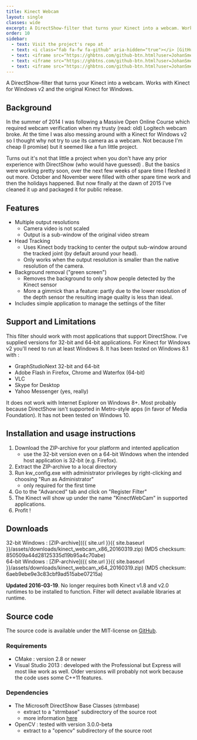 ```yaml
---
title: Kinect Webcam
layout: single
classes: wide
excerpt: A DirectShow-filter that turns your Kinect into a webcam. Works with Kinect for Windows v2 and the original Kinect for Windows.
order: 10
sidebar:
  - text: Visit the project's repo at
  - text: <i class="fab fa-fw fa-github" aria-hidden="true"></i> [GitHub](https://github.com/JohanSmet/kinect_webcam)
  - text: <iframe src="https://ghbtns.com/github-btn.html?user=JohanSmet&repo=kinect_webcam&type=watch&count=true&v=2" frameborder="0" scrolling="0" width="170px" height="20px" style="margin:0.5em 0"></iframe>
  - text: <iframe src="https://ghbtns.com/github-btn.html?user=JohanSmet&repo=kinect_webcam&type=star&count=true" frameborder="0" scrolling="0" width="170px" height="20px" style="margin:0.5em 0"></iframe>
  - text: <iframe src="https://ghbtns.com/github-btn.html?user=JohanSmet&repo=kinect_webcam&type=fork&count=true" frameborder="0" scrolling="0" width="170px" height="20px" style="margin:0.5em 0"></iframe>
---
```

A DirectShow-filter that turns your Kinect into a webcam. Works with Kinect for Windows v2 and the original Kinect for Windows.


## Background
In the summer of 2014 I was following a Massive Open Online Course which required webcam verification when my trusty (read: old) Logitech webcam broke. At the time I was also messing around with a Kinect for Windows v2 so I thought why not try to use its camera as a webcam. Not because I'm cheap (I promise) but it seemed like a fun little project.

Turns out it's not that little a project when you don't have any prior experience with DirectShow (who would have guessed) . But the basics were working pretty soon, over the next few weeks of spare time I fleshed it out more. October and November were filled with other spare time work and then the holidays happened. But now finally at the dawn of 2015 I've cleaned it up and packaged it for public release.


## Features
- Multiple output resolutions
	- Camera video is not scaled
    - Output is a sub-window of the original video stream
- Head Tracking
	- Uses Kinect body tracking to center the output sub-window around the tracked joint (by default around your head).
    - Only works when the output resolution is smaller than the native resolution of the camera.
- Background removal ("green screen")
	- Removes the background to only show people detected by the Kinect sensor
    - More a gimmick than a feature: partly due to the lower resolution of the depth sensor the resulting image quality is less than ideal.
- Includes simple application to manage the settings of the filter


## Support and Limitations
This filter should work with most applications that support DirectShow. I've supplied versions for 32-bit and 64-bit applications. For Kinect for Windows v2 you'll need to run at least Windows 8. It has been tested on Windows 8.1 with : 

- GraphStudioNext 32-bit and 64-bit
- Adobe Flash in Firefox, Chrome and Waterfox (64-bit)
- VLC
- Skype for Desktop
- Yahoo Messenger (yes, really)


It does not work with Internet Explorer on Windows 8+. Most probably because DirectShow isn't supported in Metro-style apps (in favor of Media Foundation). It has not been tested on Windows 10.


## Installation and usage instructions
1. Download the ZIP-archive for your platform and intented application
	- use the 32-bit version even on a 64-bit Windows when the intended host application is 32-bit (e.g. Firefox).
2. Extract the ZIP-archive to a local directory
3. Run kw_config.exe with administrator privileges by right-clicking and choosing "Run as Administrator"
	- only required for the first time
4. Go to the "Advanced" tab and click on "Register Filter"
5. The Kinect will show up under the name "KinectWebCam" in supported applications.
6. Profit !


## Downloads
32-bit Windows : [ZIP-archive]({{ site.url }}{{ site.baseurl }}/assets/downloads/kinect_webcam_x86_20160319.zip) (MD5 checksum: 850509a44d28125335d19b95a4c70abe)<br>
64-bit Windows : [ZIP-archive]({{ site.url }}{{ site.baseurl }}/assets/downloads/kinect_webcam_x64_20160319.zip) (MD5 checksum: 6aeb9ebe9e3c83cbf9ad515abe07215a)

**Updated 2016-03-19**. No longer requires both Kinect v1.8 and v2.0 runtimes to be installed to function. Filter will detect available libraries at runtime.

## Source code
The source code is available under the MIT-license on [GitHub](https://github.com/JohanSmet/kinect_webcam).

### Requirements
- CMake : version 2.8 or newer
- Visual Studio 2013 : developed with the Professional but Express will most like work as well. Older versions will probably not work because the code uses some C++11 features.

### Dependencies
- The Microsoft DirectShow Base Classes (strmbase)
	- extract to a "strmbase" subdirectory of the source root
	- more information [here](http://msdn.microsoft.com/en-us/library/windows/desktop/dd407279%28v=vs.85%29.aspx)
- OpenCV : tested with version 3.0.0-beta
	- extract to a "opencv" subdirectory of the source root

